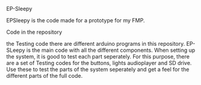 EP-Sleepy 

EPSleepy is the code made for a prototype for my FMP. 



Code in the repository

the Testing code 
there are different arduino programs in this repository. EP-SLeepy is the main code with all the different components. 
When setting up the system, it is good to test each part seperately. For this purpose, there are a set of Testing codes for the buttons, lights audioplayer and SD drive. Use these to test the parts of the system seperately and get a feel for the different parts of the full code. 
